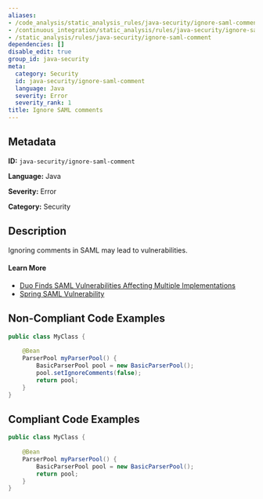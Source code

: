 ```yaml
---
aliases:
- /code_analysis/static_analysis_rules/java-security/ignore-saml-comment
- /continuous_integration/static_analysis/rules/java-security/ignore-saml-comment
- /static_analysis/rules/java-security/ignore-saml-comment
dependencies: []
disable_edit: true
group_id: java-security
meta:
  category: Security
  id: java-security/ignore-saml-comment
  language: Java
  severity: Error
  severity_rank: 1
title: Ignore SAML comments
---
```

<!--  SOURCED FROM https://github.com/DataDog/datadog-static-analyzer-rule-docs -->


## Metadata
**ID:** `java-security/ignore-saml-comment`

**Language:** Java

**Severity:** Error

**Category:** Security

## Description
Ignoring comments in SAML may lead to vulnerabilities.

#### Learn More

 - [Duo Finds SAML Vulnerabilities Affecting Multiple Implementations
](https://duo.com/blog/duo-finds-saml-vulnerabilities-affecting-multiple-implementations)
- [Spring SAML Vulnerability](https://spring.io/blog/2018/03/01/spring-security-saml-and-this-week-s-saml-vulnerability)

## Non-Compliant Code Examples
```java
public class MyClass {
 
    @Bean
    ParserPool myParserPool() {
        BasicParserPool pool = new BasicParserPool();
        pool.setIgnoreComments(false);
        return pool;
    }
}
```

## Compliant Code Examples
```java
public class MyClass {
 
    @Bean
    ParserPool myParserPool() {
        BasicParserPool pool = new BasicParserPool();
        return pool;
    }
}
```
